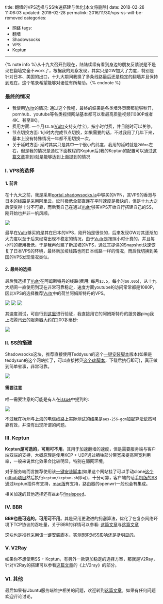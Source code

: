title: 翻墙的VPS选择与SS快速搭建与优化[本文将删除]
date: 2018-02-28 11:06:03
updated: 2018-02-28
permalink: 2016/11/30/vps-ss-will-be-removed
categories:
- 网络
tags:
- 翻墙
- Shadowsocks
- VPS
- Kcptun

---

{% note info %}从十九大召开到现在，陆陆续续有看到身边的朋友反馈说是不是现在翻墙完全不work了，根据我的观察发现，其实只是GW加大了力度，特别是针对日本、美国的出口，十九大期间我换了多条线路最后还是稳定的翻墙并且保持到现在，这个笔录希望能够对诸位有所帮助。{% endnote %}

<!-- more -->

### 最终的情况

- 我使用[Vultr][vultr_url]的情况: 通过这个教程，最终的结果是各类墙外页面都能够秒开，pornhub、youtube等各类视频网站基本都可以看最高质量视频(1080P或者4K、甚至8K)。
- 费用方面: 一个月`$3.5`([Vultr][vultr_url]支持支付宝)，按小时付费，并且随时可以关停。
- 节点切换方面: 1小时内完成节点切换，如果需要的话，不过我用了几年下来，基本上没有特殊情况一年都不用切换一次。
- 关于延时方面: 延时其实只是其中一个很小的纬度，我用的延时就是`200ms`左右，但是我的情况是通过下面教程的Kcptun后(我的Kcptun的配置可以通过[这篇文章](https://blog.dreamtobe.cn/r7800-ss-kcptun/)拿到)就是能够达到上面提到的情况


### I. VPS的选择

#### 1. 前言

在十九大之前，我是采用[portal.shadowsocks.la](https://portal.shadowsocks.la)中够买的VPN，其VPS的香港与日本的线路是采用阿里云，延时极低全部直连在平时速度是极快的，但是十九大之后便变得十分不可靠，而后我自己在通过[Vultr][vultr_url]够买VPS开始自行搭建自己的SS，刚开始也并非一帆风顺。

![](/img/ss-and-vps-6.png)

最早在[Vultr][vultr_url]够买的是其在日本的VPS，刚开始是很快的，后来发现GW对其逐渐加大力度以至于后来经常出现不稳定的情况，由于[Vultr][vultr_url]是按照小时计费的，并且每小时的费用极低，于是我再创建了新加坡的VPS，通过其提供的Snapshot快速恢复了日本VPS的环境，最终新加坡线路也同日本线路一样的情况，而后我切换到美国的VPS发现情况类似。

#### 2. 最终的选择

最后我选择了[Vultr][vultr_url]在阿姆斯特丹的线路(费用: 每月`$3.5`，每小时`$0.005`)，从十九大期间一直使用到现在非常可靠稳定，速度方面youtube的访问常常都是1080P，因此VPS的选择推荐[Vultr][vultr_url]中的荷兰阿姆斯特丹的VPS。

![](/img/ss-and-vps-1.png)
![](/img/ss-and-vps-8.png)
![](/img/ss-and-vps-3.png)

其速度测试，可自行到[这里](https://www.vultr.com/faq/#downloadspeedtests)进行验证，我直接用它的阿姆斯特丹的服务器ping我上海腾讯云的服务器大约在200多毫秒:

![](/img/ss-and-vps-7.png)

### II. SS的搭建

Shadowsocks这块，推荐直接使用Teddysun的这个[一键安装脚本](https://teddysun.com/342.html)版本(如果是teddysun的这个网站挂了，可以直接拷贝[这个sh脚本](https://gist.dreamtobe.cn/Jacksgong/a7a01aacbdf1ca8b80df53fbd5df4630)，下载后执行即可)，真正做到简单省事，非常可靠。

![](/img/ss-and-vps-4.png)

#### 需要注意

唯一需要注意的可能是有人在[issue](https://github.com/shadowsocks/shadowsocks-windows/issues/1243)中提到的:

![](/img/ss-and-vps-5.png)

不过我在杭州与上海的电信线路上实际测试的结果是`aes-256-gcm`加密算法依然可靠有效，并没有出现所谓的问题。

### III. Kcptun

**Kcptun是可选的，可用可不用**。其用于加速翻墙的速度，但是需要服务端与客户端双端的支持，大概原理是使用KCP + UDP通过牺牲部分带宽来提高带宽利用率，一般来说优化效果会比较明显，特别在弱网环境。

对于服务端而言推荐使用该[一键安装脚本](https://blog.kuoruan.com/110.html)(如果这个网站挂了可以手动clone[这个github项目](https://github.com/kuoruan/shell-scripts)然后执行`kcptun/kcptun.sh`即可)，十分可靠，客户端的话[手机版的SS](https://github.com/shadowsocks/shadowsocks-android/releases)通过kcptun插件有支持，[mac版](https://github.com/shadowsocks/ShadowsocksX-NG/releases)有支持，路由器的openwrt一般也会有集成。

相关加速的其他选择还有`锐速`与[finalspeed](https://github.com/d1sm/finalspeed)。

### IV. BBR

**BBR也是可选的，可用可不用**。其是采用更激进的拥塞算法，优化了在复杂网络环境下TCP协议的吞吐量，关于BBR的详情可以参看: [这篇文章](https://blog.dreamtobe.cn/tcp-window/)与[这篇文章](https://blog.dreamtobe.cn/network_basic/)

这块也是推荐采用该[一键安装脚本](https://teddysun.com/489.html)，实测BBR对SS影响还是挺明显的。

### V. V2Ray

如果你不想使用SS + Kcptun，有另外一款更加稳定的选择方案，那就是V2Ray，针对V2Ray的搭建可以参看[这篇文章](https://blog.dreamtobe.cn/r7800-openwrt-v2ray_to_delete/)的《上V2ray》的部分。

### VI. 其他


最后如果有Ubuntu服务端维护相关的问题，欢迎转到[这篇文章](https://blog.dreamtobe.cn/maintain-website-server/)。如果有任何问题欢迎评论讨论。

[vultr_special]: https://www.vultr.com/?ref=7604654
[vultr_url]: https://www.vultr.com/?ref=7210853
